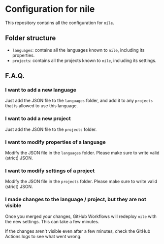 # Configuration for nile

This repository contains all the configuration for `nile`.

## Folder structure

- `languages`: contains all the languages known to `nile`, including its properties.
- `projects`: contains all the projects known to `nile`, including its settings.

## F.A.Q.

### I want to add a new language

Just add the JSON file to the `languages` folder, and add it to any `projects` that is allowed to use this language.

### I want to add a new project

Just add the JSON file to the `projects` folder.

### I want to modify properties of a language

Modify the JSON file in the `languages` folder.
Please make sure to write valid (strict) JSON.

### I want to modify settings of a project

Modify the JSON file in the `projects` folder.
Please make sure to write valid (strict) JSON.

### I made changes to the language / project, but they are not visible

Once you merged your changes, GitHub Workflows will redeploy `nile` with the new settings.
This can take a few minutes.

If the changes aren't visible even after a few minutes, check the GitHub Actions logs to see what went wrong.
